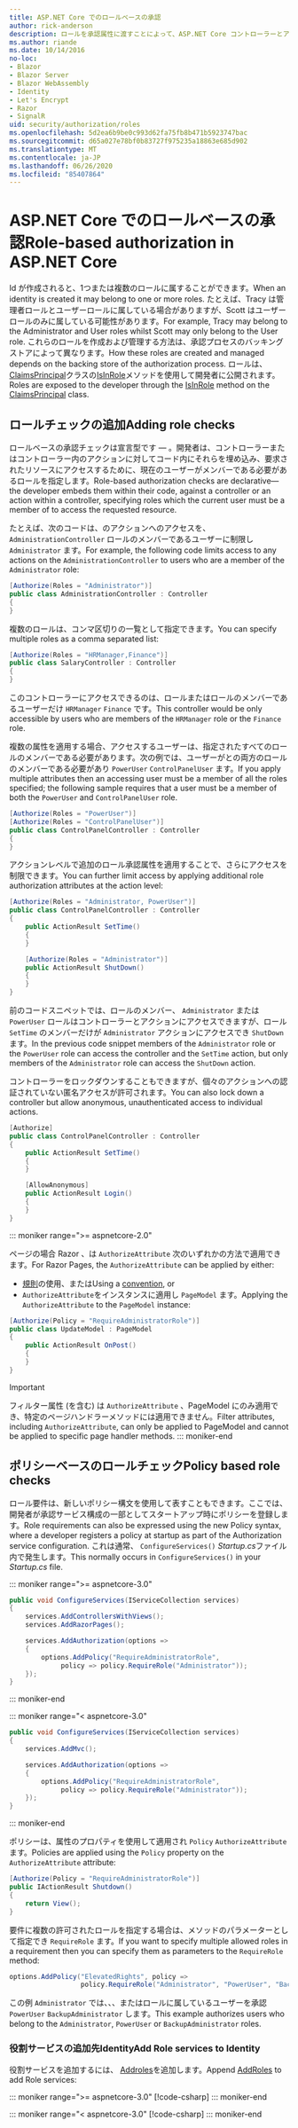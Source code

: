 ```yaml
---
title: ASP.NET Core でのロールベースの承認
author: rick-anderson
description: ロールを承認属性に渡すことによって、ASP.NET Core コントローラーとアクションアクセスを制限する方法について説明します。
ms.author: riande
ms.date: 10/14/2016
no-loc:
- Blazor
- Blazor Server
- Blazor WebAssembly
- Identity
- Let's Encrypt
- Razor
- SignalR
uid: security/authorization/roles
ms.openlocfilehash: 5d2ea6b9be0c993d62fa75fb8b471b5923747bac
ms.sourcegitcommit: d65a027e78bf0b83727f975235a18863e685d902
ms.translationtype: MT
ms.contentlocale: ja-JP
ms.lasthandoff: 06/26/2020
ms.locfileid: "85407864"
---
```

# <a name="role-based-authorization-in-aspnet-core"></a><span data-ttu-id="93ea2-103">ASP.NET Core でのロールベースの承認</span><span class="sxs-lookup"><span data-stu-id="93ea2-103">Role-based authorization in ASP.NET Core</span></span>

<a name="security-authorization-role-based"></a>

<span data-ttu-id="93ea2-104">Id が作成されると、1つまたは複数のロールに属することができます。</span><span class="sxs-lookup"><span data-stu-id="93ea2-104">When an identity is created it may belong to one or more roles.</span></span> <span data-ttu-id="93ea2-105">たとえば、Tracy は管理者ロールとユーザーロールに属している場合がありますが、Scott はユーザーロールのみに属している可能性があります。</span><span class="sxs-lookup"><span data-stu-id="93ea2-105">For example, Tracy may belong to the Administrator and User roles whilst Scott may only belong to the User role.</span></span> <span data-ttu-id="93ea2-106">これらのロールを作成および管理する方法は、承認プロセスのバッキングストアによって異なります。</span><span class="sxs-lookup"><span data-stu-id="93ea2-106">How these roles are created and managed depends on the backing store of the authorization process.</span></span> <span data-ttu-id="93ea2-107">ロールは、 [ClaimsPrincipal](/dotnet/api/system.security.claims.claimsprincipal)クラスの[IsInRole](/dotnet/api/system.security.principal.genericprincipal.isinrole)メソッドを使用して開発者に公開されます。</span><span class="sxs-lookup"><span data-stu-id="93ea2-107">Roles are exposed to the developer through the [IsInRole](/dotnet/api/system.security.principal.genericprincipal.isinrole) method on the [ClaimsPrincipal](/dotnet/api/system.security.claims.claimsprincipal) class.</span></span>

## <a name="adding-role-checks"></a><span data-ttu-id="93ea2-108">ロールチェックの追加</span><span class="sxs-lookup"><span data-stu-id="93ea2-108">Adding role checks</span></span>

<span data-ttu-id="93ea2-109">ロールベースの承認チェックは宣言型です &mdash; 。開発者は、コントローラーまたはコントローラー内のアクションに対してコード内にそれらを埋め込み、要求されたリソースにアクセスするために、現在のユーザーがメンバーである必要があるロールを指定します。</span><span class="sxs-lookup"><span data-stu-id="93ea2-109">Role-based authorization checks are declarative&mdash;the developer embeds them within their code, against a controller or an action within a controller, specifying roles which the current user must be a member of to access the requested resource.</span></span>

<span data-ttu-id="93ea2-110">たとえば、次のコードは、のアクションへのアクセスを、 `AdministrationController` ロールのメンバーであるユーザーに制限し `Administrator` ます。</span><span class="sxs-lookup"><span data-stu-id="93ea2-110">For example, the following code limits access to any actions on the `AdministrationController` to users who are a member of the `Administrator` role:</span></span>

```csharp
[Authorize(Roles = "Administrator")]
public class AdministrationController : Controller
{
}
```

<span data-ttu-id="93ea2-111">複数のロールは、コンマ区切りの一覧として指定できます。</span><span class="sxs-lookup"><span data-stu-id="93ea2-111">You can specify multiple roles as a comma separated list:</span></span>

```csharp
[Authorize(Roles = "HRManager,Finance")]
public class SalaryController : Controller
{
}
```

<span data-ttu-id="93ea2-112">このコントローラーにアクセスできるのは、ロールまたはロールのメンバーであるユーザーだけ `HRManager` `Finance` です。</span><span class="sxs-lookup"><span data-stu-id="93ea2-112">This controller would be only accessible by users who are members of the `HRManager` role or the `Finance` role.</span></span>

<span data-ttu-id="93ea2-113">複数の属性を適用する場合、アクセスするユーザーは、指定されたすべてのロールのメンバーである必要があります。次の例では、ユーザーがとの両方のロールのメンバーである必要があり `PowerUser` `ControlPanelUser` ます。</span><span class="sxs-lookup"><span data-stu-id="93ea2-113">If you apply multiple attributes then an accessing user must be a member of all the roles specified; the following sample requires that a user must be a member of both the `PowerUser` and `ControlPanelUser` role.</span></span>

```csharp
[Authorize(Roles = "PowerUser")]
[Authorize(Roles = "ControlPanelUser")]
public class ControlPanelController : Controller
{
}
```

<span data-ttu-id="93ea2-114">アクションレベルで追加のロール承認属性を適用することで、さらにアクセスを制限できます。</span><span class="sxs-lookup"><span data-stu-id="93ea2-114">You can further limit access by applying additional role authorization attributes at the action level:</span></span>

```csharp
[Authorize(Roles = "Administrator, PowerUser")]
public class ControlPanelController : Controller
{
    public ActionResult SetTime()
    {
    }

    [Authorize(Roles = "Administrator")]
    public ActionResult ShutDown()
    {
    }
}
```

<span data-ttu-id="93ea2-115">前のコードスニペットでは、ロールのメンバー、 `Administrator` または `PowerUser` ロールはコントローラーとアクションにアクセスできますが、ロール `SetTime` のメンバーだけが `Administrator` アクションにアクセスでき `ShutDown` ます。</span><span class="sxs-lookup"><span data-stu-id="93ea2-115">In the previous code snippet members of the `Administrator` role or the `PowerUser` role can access the controller and the `SetTime` action, but only members of the `Administrator` role can access the `ShutDown` action.</span></span>

<span data-ttu-id="93ea2-116">コントローラーをロックダウンすることもできますが、個々のアクションへの認証されていない匿名アクセスが許可されます。</span><span class="sxs-lookup"><span data-stu-id="93ea2-116">You can also lock down a controller but allow anonymous, unauthenticated access to individual actions.</span></span>

```csharp
[Authorize]
public class ControlPanelController : Controller
{
    public ActionResult SetTime()
    {
    }

    [AllowAnonymous]
    public ActionResult Login()
    {
    }
}
```

::: moniker range=">= aspnetcore-2.0"

<span data-ttu-id="93ea2-117">ページの場合 Razor 、は `AuthorizeAttribute` 次のいずれかの方法で適用できます。</span><span class="sxs-lookup"><span data-stu-id="93ea2-117">For Razor Pages, the `AuthorizeAttribute` can be applied by either:</span></span>

* <span data-ttu-id="93ea2-118">[規則](xref:razor-pages/razor-pages-conventions#page-model-action-conventions)の使用、または</span><span class="sxs-lookup"><span data-stu-id="93ea2-118">Using a [convention](xref:razor-pages/razor-pages-conventions#page-model-action-conventions), or</span></span>
* <span data-ttu-id="93ea2-119">`AuthorizeAttribute`をインスタンスに適用し `PageModel` ます。</span><span class="sxs-lookup"><span data-stu-id="93ea2-119">Applying the `AuthorizeAttribute` to the `PageModel` instance:</span></span>

```csharp
[Authorize(Policy = "RequireAdministratorRole")]
public class UpdateModel : PageModel
{
    public ActionResult OnPost()
    {
    }
}
```

> [!IMPORTANT]
> <span data-ttu-id="93ea2-120">フィルター属性 (を含む) は `AuthorizeAttribute` 、PageModel にのみ適用でき、特定のページハンドラーメソッドには適用できません。</span><span class="sxs-lookup"><span data-stu-id="93ea2-120">Filter attributes, including `AuthorizeAttribute`, can only be applied to PageModel and cannot be applied to specific page handler methods.</span></span>
::: moniker-end

<a name="security-authorization-role-policy"></a>

## <a name="policy-based-role-checks"></a><span data-ttu-id="93ea2-121">ポリシーベースのロールチェック</span><span class="sxs-lookup"><span data-stu-id="93ea2-121">Policy based role checks</span></span>

<span data-ttu-id="93ea2-122">ロール要件は、新しいポリシー構文を使用して表すこともできます。ここでは、開発者が承認サービス構成の一部としてスタートアップ時にポリシーを登録します。</span><span class="sxs-lookup"><span data-stu-id="93ea2-122">Role requirements can also be expressed using the new Policy syntax, where a developer registers a policy at startup as part of the Authorization service configuration.</span></span> <span data-ttu-id="93ea2-123">これは通常、 `ConfigureServices()` *Startup.cs*ファイル内で発生します。</span><span class="sxs-lookup"><span data-stu-id="93ea2-123">This normally occurs in `ConfigureServices()` in your *Startup.cs* file.</span></span>

::: moniker range=">= aspnetcore-3.0"
```csharp
public void ConfigureServices(IServiceCollection services)
{
    services.AddControllersWithViews();
    services.AddRazorPages();

    services.AddAuthorization(options =>
    {
        options.AddPolicy("RequireAdministratorRole",
             policy => policy.RequireRole("Administrator"));
    });
}
```
::: moniker-end

::: moniker range="< aspnetcore-3.0"
```csharp
public void ConfigureServices(IServiceCollection services)
{
    services.AddMvc();

    services.AddAuthorization(options =>
    {
        options.AddPolicy("RequireAdministratorRole",
             policy => policy.RequireRole("Administrator"));
    });
}
```
::: moniker-end

<span data-ttu-id="93ea2-124">ポリシーは、属性のプロパティを使用して適用され `Policy` `AuthorizeAttribute` ます。</span><span class="sxs-lookup"><span data-stu-id="93ea2-124">Policies are applied using the `Policy` property on the `AuthorizeAttribute` attribute:</span></span>

```csharp
[Authorize(Policy = "RequireAdministratorRole")]
public IActionResult Shutdown()
{
    return View();
}
```

<span data-ttu-id="93ea2-125">要件に複数の許可されたロールを指定する場合は、メソッドのパラメーターとして指定でき `RequireRole` ます。</span><span class="sxs-lookup"><span data-stu-id="93ea2-125">If you want to specify multiple allowed roles in a requirement then you can specify them as parameters to the `RequireRole` method:</span></span>

```csharp
options.AddPolicy("ElevatedRights", policy =>
                  policy.RequireRole("Administrator", "PowerUser", "BackupAdministrator"));
```

<span data-ttu-id="93ea2-126">この例 `Administrator` では、、、またはロールに属しているユーザーを承認 `PowerUser` `BackupAdministrator` します。</span><span class="sxs-lookup"><span data-stu-id="93ea2-126">This example authorizes users who belong to the `Administrator`, `PowerUser` or `BackupAdministrator` roles.</span></span>

### <a name="add-role-services-to-identity"></a><span data-ttu-id="93ea2-127">役割サービスの追加先Identity</span><span class="sxs-lookup"><span data-stu-id="93ea2-127">Add Role services to Identity</span></span>

<span data-ttu-id="93ea2-128">役割サービスを追加するには、 [Addroles](/dotnet/api/microsoft.aspnetcore.identity.identitybuilder.addroles#Microsoft_AspNetCore_Identity_IdentityBuilder_AddRoles__1)を追加します。</span><span class="sxs-lookup"><span data-stu-id="93ea2-128">Append [AddRoles](/dotnet/api/microsoft.aspnetcore.identity.identitybuilder.addroles#Microsoft_AspNetCore_Identity_IdentityBuilder_AddRoles__1) to add Role services:</span></span>

::: moniker range=">= aspnetcore-3.0"
[!code-csharp[](roles/samples/3_0/Startup.cs?name=snippet&highlight=7)]
::: moniker-end

::: moniker range="< aspnetcore-3.0"
[!code-csharp[](roles/samples/2_2/Startup.cs?name=snippet&highlight=7)]
::: moniker-end

